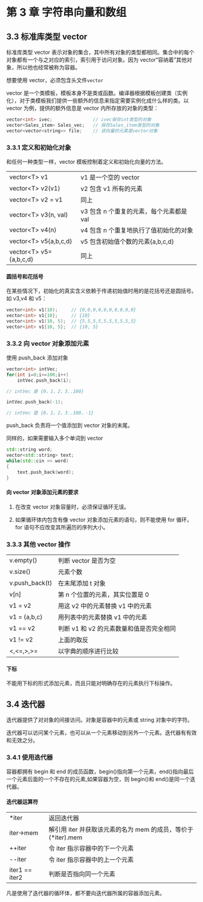 # 第 3 章 字符串向量和数组

## 3.3 标准库类型 vector

标准库类型 vector 表示对象的集合，其中所有对象的类型都相同。集合中的每个对象都有一个与之对应的索引，索引用于访问对象。因为 vector“容纳着”其他对象，所以他也经常被称为容器。

想要使用 vector，必须包含头文件`vector`

vector 是一个类模板，模板本身不是类或函数。编译器根据模板创建类（实例化），对于类模板我们提供一些额外的信息来指定需要实例化成什么样的类。以 vector 为例，提供的额外信息是 vector 内所存放的对象的类型：

```C++
vector<int> ivec;               // ivec保存int类型的对象
vector<Sales_item> Sales_vec;   // 保存Sales_item类型的对象
vector<vector<string>> file;    // 该向量的元素是vector对象
```

### 3.3.1 定义和初始化对象

和任何一种类型一样，vector 模板控制着定义和初始化向量的方法。

|                            |                                          |
| -------------------------- | ---------------------------------------- |
| vector\<T\> v1             | v1 是一个空的 vector                     |
| vector\<T\> v2(v1)         | v2 包含 v1 所有的元素                    |
| vector\<T\> v2 = v1        | 同上                                     |
| vector\<T\> v3(n, val)     | v3 包含 n 个重复的元素，每个元素都是 val |
| vector\<T\> v4(n)          | v4 包含 n 个重复地执行了值初始化的对象   |
| vector\<T\> v5\{a,b,c,d\}  | v5 包含初始值个数的元素\{a,b,c,d\}       |
| vector\<T\> v5=\{a,b,c,d\} | 同上                                     |

#### 圆括号和花括号

在某些情况下，初始化的真实含义依赖于传递初始值时用的是花括号还是圆括号。 如 v3,v4 和 v5：

```C++
vector<int> v1(10);     // {0,0,0,0,0,0,0,0,0,0}
vector<int> v1{10};     // {10}
vector<int> v1(10, 5);  // {5,5,5,5,5,5,5,5,5,5}
vector<int> v1{10, 5};  // {10, 5}
```

### 3.3.2 向 vector 对象添加元素

使用 push_back 添加对象

```C++
vector<int> intVec;
for(int i=0;i<=100;i++)
    intVec.push_back(i);

// intVec 是 {0，1，2，3..100}

intVec.push_back(-1);

// intVec 是 {0，1，2，3..100，-1}
```

push_back 负责将一个值添加到 vector 对象的末尾。

同样的，如果需要输入多个单词到 vector

```C++
std::string word;
vector<std::string> text;
while(std::cin >> word)
{
    text.push_back(word);
}
```

#### 向 vector 对象添加元素的要求

1. 在改变 vector 对象容量时，必须保证循环无误。

2. 如果循环体内包含有像 vector 对象添加元素的语句，则不能使用 for 循环，for 语句不应改变其所遍历的序列大小。

### 3.3.3 其他 vector 操作

|                |                                          |
| -------------- | ---------------------------------------- |
| v.empty()      | 判断 vector 是否为空                     |
| v.size()       | 元素个数                                 |
| v.push_back(t) | 在末尾添加 t 对象                        |
| v\[n\]         | 第 n 个位置的元素，其实位置是 0          |
| v1 = v2        | 用这 v2 中的元素替换 v1 中的元素         |
| v1 = \{a,b,c\} | 用列表中的元素替换 v1 中的元素           |
| v1 == v2       | 判断 v1 和 v2 的元素数量和值是否完全相同 |
| v1 != v2       | 上面的取反                               |
| <,<=,>,>=      | 以字典的顺序进行比较                     |

#### 下标

不能用下标的形式添加元素，而且只能对明确存在的元素执行下标操作。

## 3.4 迭代器

迭代器提供了对对象的间接访问。对象是容器中的元素或 string 对象中的字符。

迭代器可以访问某个元素，也可以从一个元素移动到另外一个元素。迭代器有有效和无效之分。

### 3.4.1 使用迭代器

容器都拥有 begin 和 end 的成员函数，begin()指向第一个元素，end()指向最后一个元素后面的一个不存在的元素,如果容器为空，则 begin()和 end()是同一个迭代器。

#### 迭代器运算符

|                |                                                               |
| -------------- | ------------------------------------------------------------- |
| \*iter         | 返回迭代器                                                    |
| iter->mem      | 解引用 iter 并获取该元素的名为 mem 的成员，等价于(\*iter).mem |
| ++iter         | 令 iter 指示容器中的下一个元素                                |
| --iter         | 令 iter 指示容器中的上一个元素                                |
| iter1 == iter2 | 判断是否指向同一个元素                                        |

凡是使用了迭代器的循环体，都不要向迭代器所属的容器添加元素。

